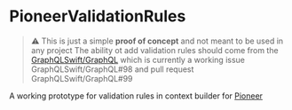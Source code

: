 # PioneerValidationRules

> :warning: This is just a simple **proof of concept** and not meant to be used in any project
> The ability ot add validation rules should come from the [GraphQLSwift/GraphQL](https://github.com/GraphQLSwift/GraphQL) which is currently a working issue GraphQLSwift/GraphQL#98 and pull request GraphQLSwift/GraphQL#99

A working prototype for validation rules in context builder for [Pioneer](https://github.com/d-exclaimation/pioneer)
